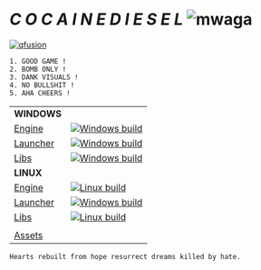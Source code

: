 # ___C O C A I N E D I E S E L___ ![mwaga](https://cdn.discordapp.com/emojis/456007735197171712.png)

[![qfusion](https://i.imgur.com/XGsXu5w.png)](https://github.com/qfusion)

    1. GOOD GAME !
    2. BOMB ONLY !
    3. DANK VISUALS !
    4. NO BULLSHIT !
    5. AHA CHEERS !
| | |
| --- | --- |
| **WINDOWS** |  |
| [Engine](https://github.com/mikejsavage/forksow)  | [![Windows build](https://ci.appveyor.com/api/projects/status/gm4uucsa58bpgx57?svg=true)](https://ci.appveyor.com/project/mikejsavage/forksow) |
| [Launcher](https://github.com/mikejsavage/forksow-launcher) | [![Windows build](https://ci.appveyor.com/api/projects/status/0xprq9d61lojw3yn?svg=true)](https://ci.appveyor.com/project/mikejsavage/forksow-launcher) |
| [Libs](https://github.com/mikejsavage/forksow-libs) | [![Windows build](https://ci.appveyor.com/api/projects/status/09ds7hu7mkhan9lk?svg=true)](https://ci.appveyor.com/project/mikejsavage/forksow-libs) |
| **LINUX** |  |
| [Engine](https://github.com/mikejsavage/forksow)  | [![Linux build](https://ci.appveyor.com/api/projects/status/5w58n5uk3dfekm1m?svg=true)](https://ci.appveyor.com/project/mikejsavage/forksow-g1fxg) |
| [Launcher](https://github.com/mikejsavage/forksow-launcher) | [![Windows build](https://ci.appveyor.com/api/projects/status/0xprq9d61lojw3yn?svg=true)](https://ci.appveyor.com/project/mikejsavage/forksow-launcher) |
| [Libs](https://github.com/mikejsavage/forksow-libs) | [![Linux build](https://ci.appveyor.com/api/projects/status/3f2klr95870lfxhg?svg=true)](https://ci.appveyor.com/project/mikejsavage/forksow-libs-1j5tj) |
| | |
| [Assets](https://github.com/mikejsavage/forksow-assets) |  |


`Hearts rebuilt from hope resurrect dreams killed by hate.`